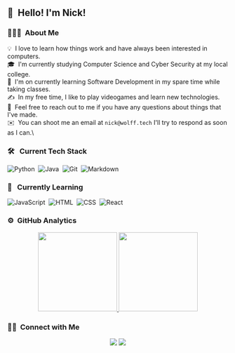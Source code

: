 ## 👋 &nbsp;Hello! I'm Nick!

### 👨🏻‍💻 &nbsp;About Me

💡 &nbsp;I love to learn how things work and have always been interested in computers.\
🎓 &nbsp;I'm currently studying Computer Science and Cyber Security at my local college.\
🌱 &nbsp;I'm on currently learning Software Development in my spare time while taking classes.\
✍️ &nbsp;In my free time, I like to play videogames and learn new technologies.\
💬 &nbsp;Feel free to reach out to me if you have any questions about things that I've made.\
✉️ &nbsp;You can shoot me an email at `nick@wolff.tech` I'll try to respond as soon as I can.\

### 🛠 &nbsp; Current Tech Stack

![Python](https://img.shields.io/badge/-Python-05122A?style=flat&logo=python)&nbsp;
![Java](https://img.shields.io/badge/-Java-05122A?style=flat&logo=Java&logoColor=FFA518)&nbsp;
![Git](https://img.shields.io/badge/-Git-05122A?style=flat&logo=git)&nbsp;
![Markdown](https://img.shields.io/badge/-Markdown-05122A?style=flat&logo=markdown)&nbsp;

### 📖 &nbsp; Currently Learning
![JavaScript](https://img.shields.io/badge/-JavaScript-05122A?style=flat&logo=javascript)&nbsp;
![HTML](https://img.shields.io/badge/-HTML-05122A?style=flat&logo=HTML5)&nbsp;
![CSS](https://img.shields.io/badge/-CSS-05122A?style=flat&logo=CSS3&logoColor=1572B6)&nbsp;
![React](https://img.shields.io/badge/-React-05122A?style=flat&logo=react)&nbsp;

### ⚙️ &nbsp;GitHub Analytics

<p align="center">
<a href="https://github.com/WolffTech">
  <img height="180em" src="https://github-readme-stats-eight-theta.vercel.app/api?username=WolffTech&show_icons=true&theme=algolia&include_all_commits=true&count_private=true"/>
  <img height="180em" src="https://github-readme-stats-eight-theta.vercel.app/api/top-langs/?username=WolffTech&layout=compact&langs_count=8&theme=algolia"/>
</a>
</p>

### 🤝🏻 &nbsp;Connect with Me

<p align="center">
<a href="https://wolff.tech"><img src="https://img.shields.io/badge/-wolff.tech-3423A6?style=flat&logo=Google-Chrome&logoColor=white"/></a>
<a href="mailto:nick@wolff.tech"><img src="https://img.shields.io/badge/-nick@wolff.tech-D14836?style=flat&logo=Gmail&logoColor=white"/></a>
</p>
